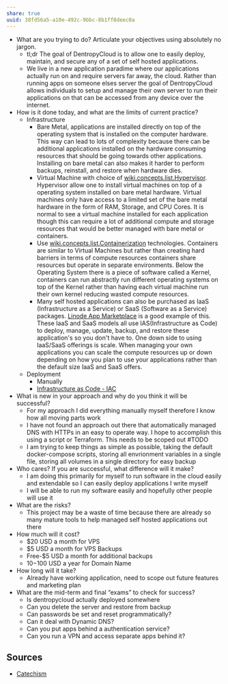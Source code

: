 ```yaml
---
share: true
uuid: 38fd56a5-a10e-492c-9bbc-8b1ff8deec0a
---
```

* What are you trying to do? Articulate your objectives using absolutely no jargon.
  * tl;dr The goal of DentropyCloud is to allow one to easily deploy, maintain, and secure any of a set of self hosted applications.
  * We live in a new application paradime where our applications actually run on and require servers far away, the cloud. Rather than running apps on someone elses server the goal of DentropyCloud allows individuals to setup and manage their own server to run their applications on that can be accessed from any device over the internet.
* How is it done today, and what are the limits of current practice?
  * Infrastructure
    * Bare Metal, applications are installed directly on top of the operating system that is installed on the computer hardware. This way can lead to lots of complexity because there can be additional applications installed on the hardware consuming resources that should be going towards other applications. Installing on bare metal can also makes it harder to perform backups, reinstall, and restore when hardware dies.
    * Virtual Machine with choice of [wiki.concepts.list.Hypervisor](/d8de751b-0b11-4076-b9e5-a020a31038a3). Hypervisor allow one to install virtual machines on top of a operating system installed on bare metal hardware. Virtual machines only have access to a limited set of the bare metal hardware in the form of RAM, Storage, and CPU Cores. It is normal to see a virtual machine installed for each application though this can require a lot of additional compute and storage resources that would be better managed with bare metal or containers.
    * Use [wiki.concepts.list.Containerization](/2b328daa-25f6-48a6-846c-bc8be17fb3ee) technologies. Containers are similar to Virtual Machines but rather than creating hard barriers in terms of compute resources containers share resources but operate in separate environments. Below the Operating System there is a piece of software called a Kernel, containers can run abstractly run different operating systems on top of the Kernel rather than having each virtual machine run their own kernel reducing wasted compute resources.
    * Many self hosted applications can also be purchased as IaaS (Infrastructure as a Service) or SaaS (Software as a Service) packages. [Linode App Marketplace](https://www.linode.com/marketplace/) is a good example of this. These IaaS and SaaS models all use IAS(Infrastructure as Code) to deploy, manage, update, backup, and restore these application's so you don't have to. One down side to using IaaS/SaaS offerings is scale. When managing your own applications you can scale the compute resources up or down depending on how you plan to use your applications rather than the default size IaaS and SaaS offers.
  * Deployment
    * Manually
    * [Infrastructure as Code - IAC](/18a9ad29-6aa9-40a6-be0a-ab3883d5d7df)
* What is new in your approach and why do you think it will be successful?
  * For my approach I did everything manually myself therefore I know how all moving parts work
  * I have not found an approach out there that automatically managed DNS with HTTPs in an easy to operate way. I hope to accomplish this using a script or Terraform. This needs to be scoped out #TODO
  * I am trying to keep things as simple as possible, taking the default docker-compose scripts, storing all envrionment variables in a single file, storing all volumes in a single directory for easy backup
* Who cares? If you are successful, what difference will it make?
  * I am doing this primarily for myself to run software in the cloud easily and extendable so I can easily deploy applications I write myself
  * I will be able to run my software easily and hopefully other people will use it
* What are the risks?
  * This project may be a waste of time because there are already so many mature tools to help managed self hosted applications out there
* How much will it cost?
  * $20 USD a month for VPS
  * $5 USD a month for VPS Backups
  * Free-$5 USD a month for additional backups
  * $10-$100 USD a year for Domain Name
* How long will it take?
  * Already have working application, need to scope out future features and marketing plan
* What are the mid-term and final “exams” to check for success?
  * Is dentropycloud actually deployed somewhere
  * Can you delete the server and restore from backup
  * Can passwords be set and reset programmatically?
  * Can it deal with Dynamic DNS?
  * Can you put apps behind a authentication service?
  * Can you run a VPN and access separate apps behind it?

## Sources

* [Catechism](/474cf7d6-0c55-489d-90d0-cf4edce33b3a)